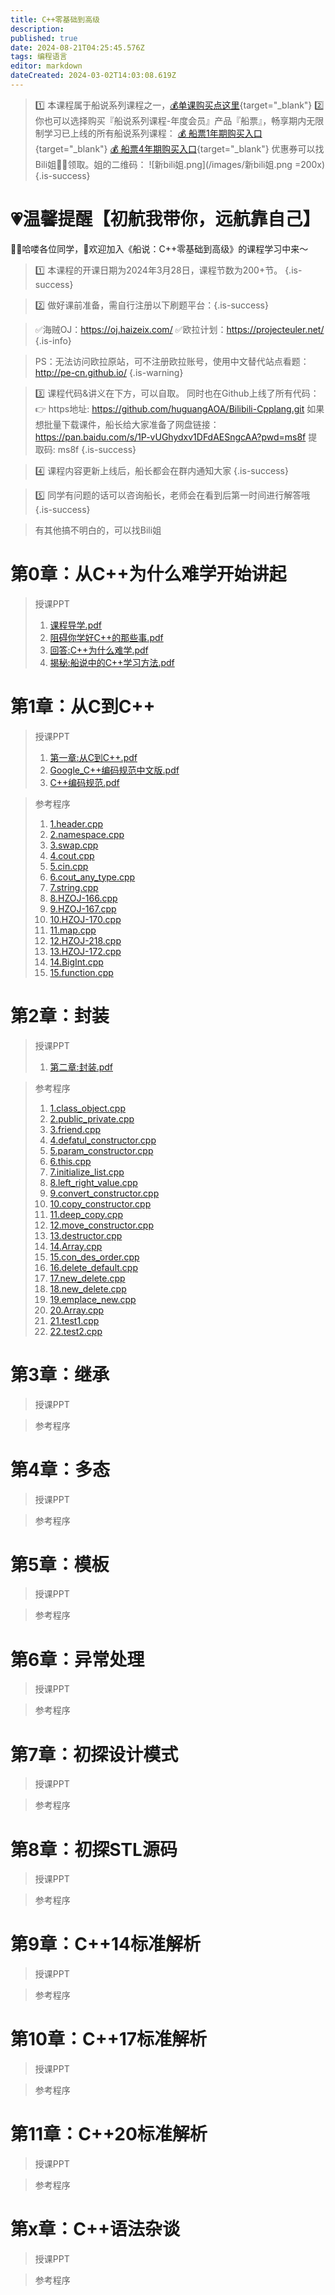 ```yaml
---
title: C++零基础到高级
description: 
published: true
date: 2024-08-21T04:25:45.576Z
tags: 编程语言
editor: markdown
dateCreated: 2024-03-02T14:03:08.619Z
---
```


> :one: 本课程属于船说系列课程之一，[💰单课购买点这里](https://www.bilibili.com/cheese/play/ss3380){target="_blank"}
> :two: 你也可以选择购买『船说系列课程-年度会员』产品『船票』，畅享期内无限制学习已上线的所有船说系列课程：
[💰 船票1年期购买入口](https://b23.tv/uCOhTk2){target="_blank"}
[💰 船票4年期购买入口](https://b23.tv/vU6TsQU){target="_blank"}
优惠券可以找Bili姐👩‍💻领取。姐的二维码：
![新bili姐.png](/images/新bili姐.png =200x)
{.is-success}

# 💗温馨提醒【初航我带你，远航靠自己】

🙋‍♂️哈喽各位同学，👏欢迎加入《船说：C++零基础到高级》的课程学习中来～

> 1️⃣ 本课程的开课日期为2024年3月28日，课程节数为200+节。
{.is-success}

> 2️⃣ 做好课前准备，需自行注册以下刷题平台：{.is-success}

> ✅海贼OJ：https://oj.haizeix.com/
✅欧拉计划：https://projecteuler.net/
{.is-info}

> PS：无法访问欧拉原站，可不注册欧拉账号，使用中文替代站点看题：http://pe-cn.github.io/
{.is-warning}

> 3️⃣ 课程代码&讲义在下方，可以自取。
> 同时也在Github上线了所有代码：👉 https地址: https://github.com/huguangAOA/Bilibili-Cpplang.git
> 如果想批量下载课件，船长给大家准备了网盘链接：https://pan.baidu.com/s/1P-vUGhydxv1DFdAESngcAA?pwd=ms8f 提取码: ms8f 
{.is-success}

> 4️⃣ 课程内容更新上线后，船长都会在群内通知大家
{.is-success}

> 5️⃣ 同学有问题的话可以咨询船长，老师会在看到后第一时间进行解答哦
{.is-success}

> 有其他搞不明白的，可以找Bili姐






# 第0章：从C++为什么难学开始讲起

> 授课PPT
> 1. [课程导学.pdf](cpp_language_resource/part1/chapter00/pptx/cpp_language_chapter00_1.pdf)
> 2. [阻碍你学好C++的那些事.pdf](cpp_language_resource/part1/chapter00/pptx/cpp_language_chapter00_2.pdf)
> 3. [回答:C++为什么难学.pdf](cpp_language_resource/part1/chapter00/pptx/cpp_language_chapter00_3.pdf)
> 4. [揭秘:船说中的C++学习方法.pdf](cpp_language_resource/part1/chapter00/pptx/cpp_language_chapter00_4.pdf)

# 第1章：从C到C++

> 授课PPT
> 1. [第一章:从C到C++.pdf](cpp_language_resource/part1/chapter01/pptx/cpp_language_chapter01_1.pdf)
> 2. [Google_C++编码规范中文版.pdf](cpp_language_resource/part1/chapter01/pptx/cpp_language_chapter01_2.pdf)
> 3. [C++编码规范.pdf](cpp_language_resource/part1/chapter01/pptx/cpp_language_chapter01_3.pdf)

> 参考程序
> 1. [1.header.cpp](cpp_language_resource/part1/chapter01/code/1.header.cpp)
> 2. [2.namespace.cpp](cpp_language_resource/part1/chapter01/code/2.namespace.cpp)
> 3. [3.swap.cpp](cpp_language_resource/part1/chapter01/code/3.swap.cpp)
> 4. [4.cout.cpp](cpp_language_resource/part1/chapter01/code/4.cout.cpp)
> 5. [5.cin.cpp](cpp_language_resource/part1/chapter01/code/5.cin.cpp)
> 6. [6.cout_any_type.cpp](cpp_language_resource/part1/chapter01/code/6.cout_any_type.cpp)
> 7. [7.string.cpp](cpp_language_resource/part1/chapter01/code/7.string.cpp)
> 8. [8.HZOJ-166.cpp](cpp_language_resource/part1/chapter01/code/8.HZOJ-166.cpp)
> 9. [9.HZOJ-167.cpp](cpp_language_resource/part1/chapter01/code/9.HZOJ-167.cpp)
> 10. [10.HZOJ-170.cpp](cpp_language_resource/part1/chapter01/code/10.HZOJ-170.cpp)
> 11. [11.map.cpp](cpp_language_resource/part1/chapter01/code/11.map.cpp)
> 12. [12.HZOJ-218.cpp](cpp_language_resource/part1/chapter01/code/12.HZOJ-218.cpp)
> 13. [13.HZOJ-172.cpp](cpp_language_resource/part1/chapter01/code/13.HZOJ-172.cpp)
> 14. [14.BigInt.cpp](cpp_language_resource/part1/chapter01/code/14.BigInt.cpp)
> 15. [15.function.cpp](cpp_language_resource/part1/chapter01/code/15.function.cpp)

# 第2章：封装
> 授课PPT
> 1. [第二章:封装.pdf](cpp_language_resource/part1/chapter02/pptx/cpp_language_chapter02_1.pdf)

> 参考程序
> 1. [1.class_object.cpp](cpp_language_resource/part1/chapter02/code/1.class_object.cpp)
> 2. [2.public_private.cpp](cpp_language_resource/part1/chapter02/code/2.public_private.cpp)
> 3. [3.friend.cpp](cpp_language_resource/part1/chapter02/code/3.friend.cpp)
> 4. [4.defatul_constructor.cpp](cpp_language_resource/part1/chapter02/code/4.defatul_constructor.cpp)
> 5. [5.param_constructor.cpp](cpp_language_resource/part1/chapter02/code/5.param_constructor.cpp)
> 6. [6.this.cpp](cpp_language_resource/part1/chapter02/code/6.this.cpp)
> 7. [7.initialize_list.cpp](cpp_language_resource/part1/chapter02/code/7.initialize_list.cpp)
> 8. [8.left_right_value.cpp](cpp_language_resource/part1/chapter02/code/8.left_right_value.cpp)
> 9. [9.convert_constructor.cpp](cpp_language_resource/part1/chapter02/code/9.convert_constructor.cpp)
> 10. [10.copy_constructor.cpp](cpp_language_resource/part1/chapter02/code/10.copy_constructor.cpp)
> 11. [11.deep_copy.cpp](cpp_language_resource/part1/chapter02/code/11.deep_copy.cpp)
> 12. [12.move_constructor.cpp](cpp_language_resource/part1/chapter02/code/12.move_constructor.cpp)
> 13. [13.destructor.cpp](cpp_language_resource/part1/chapter02/code/13.destructor.cpp)
> 14. [14.Array.cpp](cpp_language_resource/part1/chapter02/code/14.Array.cpp)
> 15. [15.con_des_order.cpp](cpp_language_resource/part1/chapter02/code/15.con_des_order.cpp)
> 16. [16.delete_default.cpp](cpp_language_resource/part1/chapter02/code/16.delete_default.cpp)
> 17. [17.new_delete.cpp](cpp_language_resource/part1/chapter02/code/17.new_delete.cpp)
> 18. [18.new_delete.cpp](cpp_language_resource/part1/chapter02/code/18.new_delete.cpp)
> 19. [19.emplace_new.cpp](cpp_language_resource/part1/chapter02/code/19.emplace_new.cpp)
> 20. [20.Array.cpp](cpp_language_resource/part1/chapter02/code/20.Array.cpp)
> 21. [21.test1.cpp](cpp_language_resource/part1/chapter02/code/21.test1.cpp)
> 22. [22.test2.cpp](cpp_language_resource/part1/chapter02/code/22.test2.cpp)

# 第3章：继承
> 授课PPT

> 参考程序

# 第4章：多态
> 授课PPT

> 参考程序

# 第5章：模板

> 授课PPT

> 参考程序


# 第6章：异常处理

> 授课PPT

> 参考程序


# 第7章：初探设计模式

> 授课PPT

> 参考程序


# 第8章：初探STL源码

> 授课PPT

> 参考程序

# 第9章：C++14标准解析

> 授课PPT

> 参考程序

# 第10章：C++17标准解析

> 授课PPT

> 参考程序

# 第11章：C++20标准解析

> 授课PPT

> 参考程序

# 第x章：C++语法杂谈

> 授课PPT

> 参考程序

